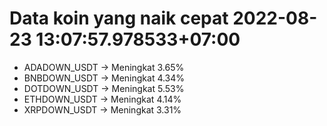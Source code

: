# Data koin yang naik cepat 2022-08-23 13:07:57.978533+07:00

* ADADOWN_USDT -> Meningkat 3.65%
* BNBDOWN_USDT -> Meningkat 4.34%
* DOTDOWN_USDT -> Meningkat 5.53%
* ETHDOWN_USDT -> Meningkat 4.14%
* XRPDOWN_USDT -> Meningkat 3.31%
